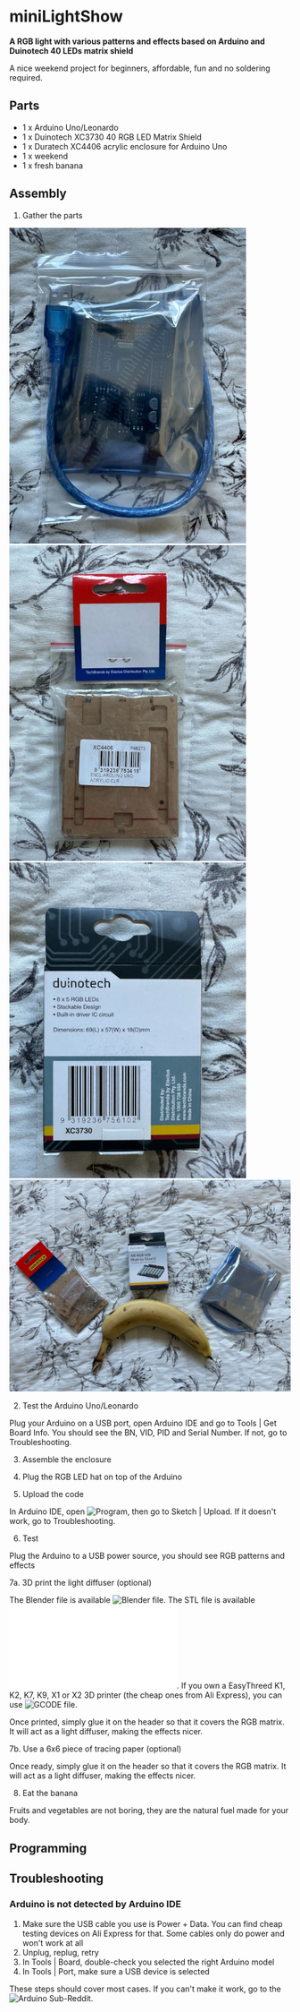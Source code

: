 # miniLightShow

**A RGB light with various patterns and effects based on Arduino and Duinotech 40 LEDs matrix shield**

A nice weekend project for beginners, affordable, fun and no soldering required.

## Parts

- 1 x Arduino Uno/Leonardo
- 1 x Duinotech XC3730 40 RGB LED Matrix Shield
- 1 x Duratech XC4406 acrylic enclosure for Arduino Uno
- 1 x weekend
- 1 x fresh banana

## Assembly

1. Gather the parts

![arduino](./assets/arduino.jpg "Arduino") ![enclosure](./assets/enclosure.jpg "Enclosure") ![led](./assets/LEDs.jpg "RGB LEDs")
![overview](./assets/overview.jpg "Overview")

2. Test the Arduino Uno/Leonardo

Plug your Arduino on a USB port, open Arduino IDE and go to Tools | Get Board Info. You should see the BN, VID, PID and Serial Number. If not, go to Troubleshooting.

3. Assemble the enclosure

4. Plug the RGB LED hat on top of the Arduino

5. Upload the code

In Arduino IDE, open ![Program](./miniLightShow.ino "this file"), then go to Sketch | Upload. If it doesn't work, go to Troubleshooting.

6. Test

Plug the Arduino to a USB power source, you should see RGB patterns and effects

7a. 3D print the light diffuser (optional)

The Blender file is available ![Blender file](./assets/minilightshowv1.blend "here"). The STL file is available ![STL file](./assets/minilightshowv1.stl "here").
If you own a EasyThreed K1, K2, K7, K9, X1 or X2 3D printer (the cheap ones from Ali Express), you can use ![GCODE file](./assets/CFFFP_minilightshowv1.gcode "this GCode file").

Once printed, simply glue it on the header so that it covers the RGB matrix. It will act as a light diffuser, making the effects nicer.

7b. Use a 6x6 piece of tracing paper (optional)

Once ready, simply glue it on the header so that it covers the RGB matrix. It will act as a light diffuser, making the effects nicer.

8. Eat the banana

Fruits and vegetables are not boring, they are the natural fuel made for your body.

## Programming

## Troubleshooting

### Arduino is not detected by Arduino IDE

1. Make sure the USB cable you use is Power + Data. You can find cheap testing devices on Ali Express for that. Some cables only do power and won't work at all
2. Unplug, replug, retry
3. In Tools | Board, double-check you selected the right Arduino model
4. In Tools | Port, make sure a USB device is selected

These steps should cover most cases. If you can't make it work, go to the ![Arduino Sub-Reddit](https://www.reddit.com/r/arduino/ "Arduino Sub-Reddit").

